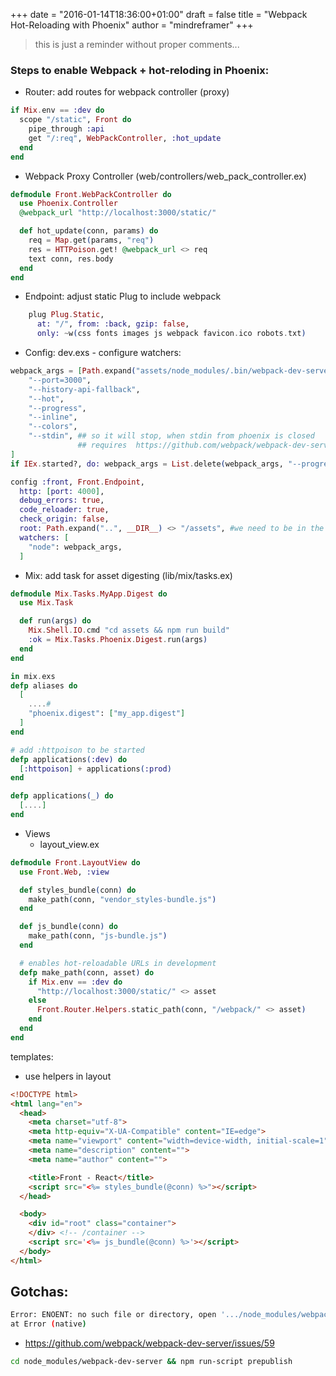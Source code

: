 +++
date = "2016-01-14T18:36:00+01:00"
draft = false
title = "Webpack Hot-Reloading with Phoenix"
author = "mindreframer"
+++





<blockquote>
  this is just a reminder without proper comments...
</blockquote>


### Steps to enable Webpack + hot-reloding in Phoenix:

- Router: add routes for webpack controller (proxy)

```elixir
if Mix.env == :dev do
  scope "/static", Front do
    pipe_through :api
    get "/:req", WebPackController, :hot_update
  end
end
```

- Webpack Proxy Controller (web/controllers/web_pack_controller.ex)

```elixir
defmodule Front.WebPackController do
  use Phoenix.Controller
  @webpack_url "http://localhost:3000/static/"

  def hot_update(conn, params) do
    req = Map.get(params, "req")
    res = HTTPoison.get! @webpack_url <> req
    text conn, res.body
  end
end
```

- Endpoint: adjust static Plug to include webpack

```elixir
    plug Plug.Static,
      at: "/", from: :back, gzip: false,
      only: ~w(css fonts images js webpack favicon.ico robots.txt)

```

- Config: dev.exs - configure watchers:

```elixir
webpack_args = [Path.expand("assets/node_modules/.bin/webpack-dev-server"),
    "--port=3000",
    "--history-api-fallback",
    "--hot",
    "--progress",
    "--inline",
    "--colors",
    "--stdin", ## so it will stop, when stdin from phoenix is closed
               ## requires  https://github.com/webpack/webpack-dev-server/pull/352/files --> stdin, so probably >= 1.14.2
]
if IEx.started?, do: webpack_args = List.delete(webpack_args, "--progress")

config :front, Front.Endpoint,
  http: [port: 4000],
  debug_errors: true,
  code_reloader: true,
  check_origin: false,
  root: Path.expand("..", __DIR__) <> "/assets", #we need to be in the assets folder...
  watchers: [
    "node": webpack_args,
  ]
```

- Mix: add task for asset digesting (lib/mix/tasks.ex)

```elixir
defmodule Mix.Tasks.MyApp.Digest do
  use Mix.Task

  def run(args) do
    Mix.Shell.IO.cmd "cd assets && npm run build"
    :ok = Mix.Tasks.Phoenix.Digest.run(args)
  end
end
```




```elixir
in mix.exs
defp aliases do
  [
    ....#
    "phoenix.digest": ["my_app.digest"]
  ]
end

# add :httpoison to be started
defp applications(:dev) do
  [:httpoison] + applications(:prod)
end

defp applications(_) do
  [....]
end
```


- Views
  - layout_view.ex

```elixir
defmodule Front.LayoutView do
  use Front.Web, :view

  def styles_bundle(conn) do
    make_path(conn, "vendor_styles-bundle.js")
  end

  def js_bundle(conn) do
    make_path(conn, "js-bundle.js")
  end

  # enables hot-reloadable URLs in development
  defp make_path(conn, asset) do
    if Mix.env == :dev do
      "http://localhost:3000/static/" <> asset
    else
      Front.Router.Helpers.static_path(conn, "/webpack/" <> asset)
    end
  end
end
```

templates:
  - use helpers in layout

```html
<!DOCTYPE html>
<html lang="en">
  <head>
    <meta charset="utf-8">
    <meta http-equiv="X-UA-Compatible" content="IE=edge">
    <meta name="viewport" content="width=device-width, initial-scale=1">
    <meta name="description" content="">
    <meta name="author" content="">

    <title>Front - React</title>
    <script src="<%= styles_bundle(@conn) %>"></script>
  </head>

  <body>
    <div id="root" class="container">
    </div> <!-- /container -->
    <script src='<%= js_bundle(@conn) %>'></script>
  </body>
</html>
```




## Gotchas:


```bash
Error: ENOENT: no such file or directory, open '.../node_modules/webpack-dev-server/client/live.bundle.js'
at Error (native)

```
- https://github.com/webpack/webpack-dev-server/issues/59

```bash
cd node_modules/webpack-dev-server && npm run-script prepublish
```
